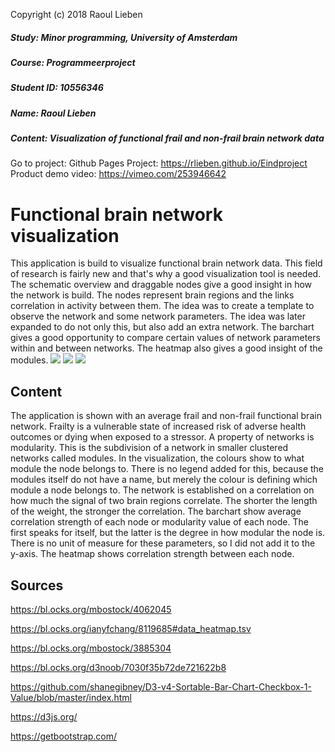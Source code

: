 Copyright (c) 2018 Raoul Lieben

##### Study: Minor programming, University of Amsterdam
##### Course: Programmeerproject
##### Student ID: 10556346
##### Name: Raoul Lieben
##### Content: Visualization of functional frail and non-frail brain network data

Go to project: Github Pages Project: https://rlieben.github.io/Eindproject
Product demo video: https://vimeo.com/253946642

# Functional brain network visualization
This application is build to visualize functional brain network data. This field of research is fairly new and that's why a good visualization tool is needed. The schematic overview and draggable nodes give a good insight in how the network is build. The nodes represent brain regions and the links correlation in activity between them. The idea was to create a template to observe the network and some network parameters. The idea was later expanded to do not only this, but also add an extra network. The barchart gives a good opportunity to compare certain values of network parameters within and between networks. The heatmap also gives a good insight of the modules. 
![](doc/nw.png)
![](doc/bc.png)
![](doc/hm.png)

## Content

The application is shown with an average frail and non-frail functional brain network. Frailty is a vulnerable state of increased risk of adverse health outcomes or dying when exposed to a stressor. 
A property of networks is modularity. This is the subdivision of a network in smaller clustered networks called modules. In the visualization, the colours show to what module the node belongs to. There is no legend added for this, because the modules itself do not have a name, but merely the colour is defining which module a node belongs to. The network is established on a correlation on how much the signal of two brain regions correlate. The shorter the length of the weight, the stronger the correlation. 
The barchart show average correlation strength of each node or modularity value of each node. The first speaks for itself, but the latter is the degree in how modular the node is. There is no unit of measure for these parameters, so I did not add it to the y-axis.
The heatmap shows correlation strength between each node.

## Sources

https://bl.ocks.org/mbostock/4062045

https://bl.ocks.org/ianyfchang/8119685#data_heatmap.tsv

https://bl.ocks.org/mbostock/3885304

https://bl.ocks.org/d3noob/7030f35b72de721622b8

https://github.com/shanegibney/D3-v4-Sortable-Bar-Chart-Checkbox-1-Value/blob/master/index.html

https://d3js.org/

https://getbootstrap.com/
